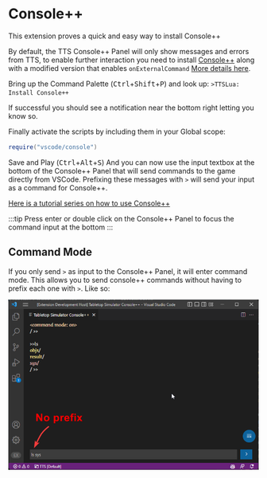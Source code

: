 # Console++

This extension proves a quick and easy way to install Console++

By default, the TTS Console++ Panel will only show messages and errors from TTS, to enable further interaction you need to install  [Console++](https://github.com/onelivesleft/Console) along with a modified version that enables `onExternalCommand` [More details here](/extension/onExternalCommand).

Bring up the Command Palette (<kbd class="kbc-button-sm">Ctrl</kbd>+<kbd class="kbc-button-sm">Shift</kbd>+<kbd class="kbc-button-sm">P</kbd>) and look up: ​`>TTSLua: Install Console++`

If successful you should see a notification near the bottom right letting you know so.

Finally activate the scripts by including them in your Global scope:

```lua
require("vscode/console")
```

Save and Play (<kbd class="kbc-button-sm">Ctrl</kbd>+<kbd class="kbc-button-sm">Alt</kbd>+<kbd class="kbc-button-sm">S</kbd>) And you can now use the input textbox at the bottom of the Console++ Panel that will send commands to the game directly from VSCode. Prefixing these messages with `>` will send your input as a command for Console++.

[Here is a tutorial series on how to use Console++](http://blog.onelivesleft.com/2017/09/debugging-your-tts-mods-with-console.html)

:::tip
Press enter or double click on the Console++ Panel to focus the command input at the bottom
:::

## Command Mode

If you only send `>` as input to the Console++ Panel, it will enter command mode. This allows you to send console++ commands without having to prefix each one with `>`. Like so:

![Command Mode](command-mode.png)